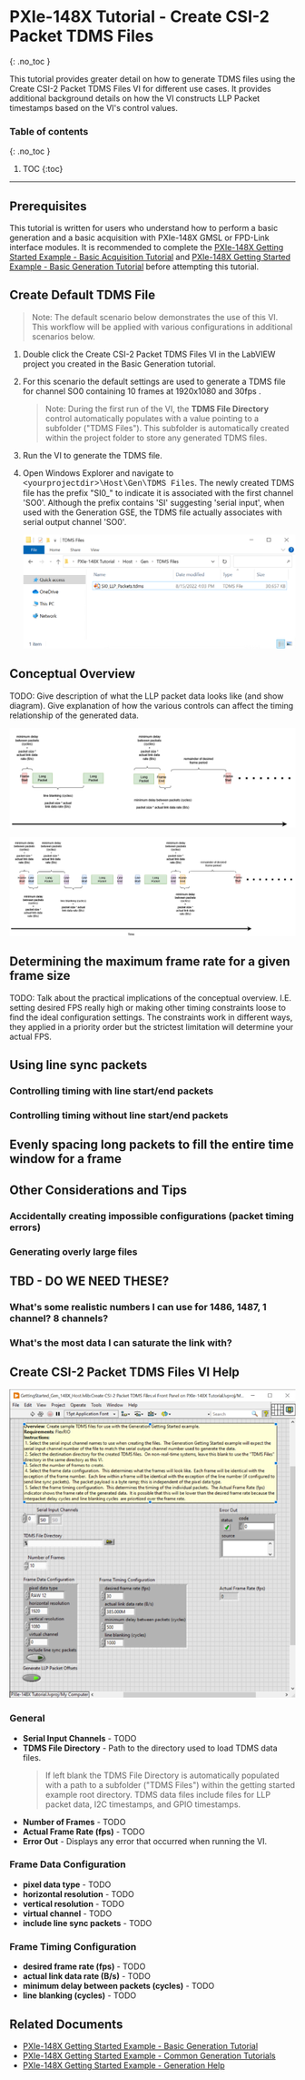 # PXIe-148X Tutorial - Create CSI-2 Packet TDMS Files
{: .no_toc }

This tutorial provides greater detail on how to generate TDMS files using the Create CSI-2 Packet TDMS Files VI for different use cases. It provides additional background details on how the VI constructs LLP Packet timestamps based on the VI's control values. 

### Table of contents
{: .no_toc }

1. TOC
{:toc}

---

## Prerequisites 
This tutorial is written for users who understand how to perform a basic generation and a basic acquisition with PXIe-148X GMSL or FPD-Link interface modules. It is recommended to complete the [PXIe-148X Getting Started Example - Basic Acquisition Tutorial](gse-acq-basic.md) and [PXIe-148X Getting Started Example - Basic Generation Tutorial](gse-gen-basic.md) before attempting this tutorial.

## Create Default TDMS File
> Note: The default scenario below demonstrates the use of this VI. This workflow will be applied with various configurations in additional scenarios below.

1. Double click the Create CSI-2 Packet TDMS Files VI in the LabVIEW project you created in the Basic Generation tutorial.

2. For this scenario the default settings are used to generate a TDMS file for channel SO0 containing 10 frames at 1920x1080 and 30fps .

    > Note: During the first run of the VI, the **TDMS File Directory** control automatically populates with a value pointing to a subfolder (\"TDMS Files\"). This subfolder is automatically created within the project folder to store any generated TDMS files.

3.  Run the VI to generate the TDMS file.

4.  Open Windows Explorer and navigate to <font face = "courier new">\<yourprojectdir\>\\Host\\Gen\\TDMS Files</font>. The newly created TDMS file has the prefix "SI0_" to indicate it is associated with the first channel 'SO0'. Although the prefix contains 'SI' suggesting 'serial input', when used with the Generation GSE, the TDMS file actually associates with serial output channel 'SO0'.

    ![Create CSI-2 Packet TDMS Files Explorer View](../../images/PXIe-148X-CreateTDMS-ExplorerView.png)    

## Conceptual Overview
TODO: Give description of what the LLP packet data looks like (and show diagram). Give explanation of how the various controls can affect the timing relationship of the generated data.
  
   ![No Line Sync Packets Diagram](../../images/PXIe-148X-CreateTDMS-NoLineSyncPackets-Diagram.png)
    
    
   ![Line Sync Packets Diagram](../../images/PXIe-148X-CreateTDMS-LineSyncPackets-Diagram.png)  


## Determining the maximum frame rate for a given frame size
TODO: Talk about the practical implications of the conceptual overview. I.E. setting desired FPS really high or making other timing constraints loose to find the ideal configuration settings. The constraints work in different ways, they applied in a priority order but the strictest limitation will determine your actual FPS.

## Using line sync packets
### Controlling timing with line start/end packets
### Controlling timing without line start/end packets

## Evenly spacing long packets to fill the entire time window for a frame

## Other Considerations and Tips
### Accidentally creating impossible configurations (packet timing errors)
### Generating overly large files
    
## TBD - DO WE NEED THESE?
### What's some realistic numbers I can use for 1486, 1487, 1 channel? 8 channels?
### What's the most data I can saturate the link with?
    
## Create CSI-2 Packet TDMS Files VI Help
    
![Open Create CSI-2 Packet TDMS Files Front Panel](../../images/PXIe-148X-CreateTDMS-FrontPanel.png)
    
    
### General
- **Serial Input Channels** - TODO
- **TDMS File Directory** - Path to the directory used to load TDMS data files. 
    > If left blank the TDMS File Directory is automatically populated with a path to a subfolder ("TDMS Files") within the getting started example root directory. TDMS data files include files for LLP packet data, I2C timestamps, and GPIO timestamps.
- **Number of Frames** - TODO
- **Actual Frame Rate (fps)** - TODO
- **Error Out** - Displays any error that occurred when running the VI.
    
### Frame Data Configuration
- **pixel data type** - TODO
- **horizontal resolution** - TODO
- **vertical resolution** - TODO
- **virtual channel** - TODO
- **include line sync packets** - TODO

### Frame Timing Configuration
- **desired frame rate (fps)** - TODO
- **actual link data rate (B/s)** - TODO
- **minimum delay between packets (cycles)** - TODO
- **line blanking (cycles)** - TODO

## Related Documents
- [PXIe-148X Getting Started Example - Basic Generation Tutorial](./gse-gen-basic.md)
- [PXIe-148X Getting Started Example - Common Generation Tutorials](./gse-gen-common.md)
- [PXIe-148X Getting Started Example - Generation Help](../../reference/gettingstartedexample/gse-gen-help.md) 
  
